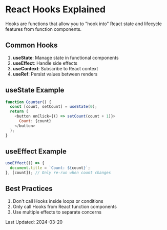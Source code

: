 # React Hooks Explained

Hooks are functions that allow you to "hook into" React state and lifecycle features from function components.

## Common Hooks
1. **useState**: Manage state in functional components
2. **useEffect**: Handle side effects
3. **useContext**: Subscribe to React context
4. **useRef**: Persist values between renders

## useState Example
```javascript
function Counter() {
  const [count, setCount] = useState(0);
  return (
    <button onClick={() => setCount(count + 1)}>
      Count: {count}
    </button>
  );
}
```

## useEffect Example
```javascript
useEffect(() => {
  document.title = `Count: ${count}`;
}, [count]); // Only re-run when count changes
```

## Best Practices
1. Don't call Hooks inside loops or conditions
2. Only call Hooks from React function components
3. Use multiple effects to separate concerns

Last Updated: 2024-03-20 